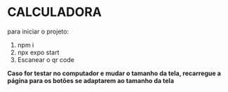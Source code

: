 # CALCULADORA

para iniciar o projeto:

1. npm i
2. npx expo start
3. Escanear o qr code


**Caso for testar no computador e mudar o tamanho da tela, recarregue a página para os botões se adaptarem ao tamanho da tela**

